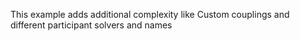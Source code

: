 This example adds additional complexity like Custom couplings and different participant solvers and names